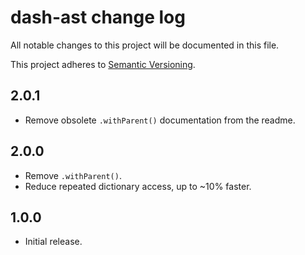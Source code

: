 # dash-ast change log

All notable changes to this project will be documented in this file.

This project adheres to [Semantic Versioning](http://semver.org/).

## 2.0.1
* Remove obsolete `.withParent()` documentation from the readme.

## 2.0.0
* Remove `.withParent()`.
* Reduce repeated dictionary access, up to ~10% faster.

## 1.0.0
* Initial release.
